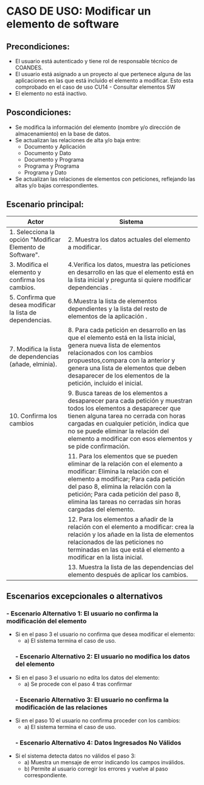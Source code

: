 # CASO DE USO: Modificar un elemento de software 
## Precondiciones: 
- El usuario está autenticado y tiene rol de responsable técnico de COANDES.
- El usuario está asignado a un proyecto al que pertenece alguna de las aplicaciones en las que está incluido el elemento a modificar. Esto esta comprobado en el caso de uso CU14 - Consultar elementos SW
- El elemento no está inactivo.

## Poscondiciones: 
- Se modifica la información del elemento (nombre y/o dirección de almacenamiento) en la base de datos.
- Se actualizan las relaciones de alta y/o baja entre:
	- Documento y Aplicación
	- Documento y Dato
	- Documento y Programa
	- Programa y Programa
	- Programa y Dato
- Se actualizan las relaciones de elementos con peticiones, reflejando las altas y/o bajas correspondientes.

## Escenario principal: 
| Actor         | Sistema                                                                 |
|---------------|-------------------------------------------------------------------------|
| 1. Selecciona la opción "Modificar Elemento de Software".   | 2. Muestra los datos actuales del elemento a modificar. |
| 3. Modifica el elemento y confirma los cambios. | 4.Verifica los datos, muestra las peticiones en desarrollo en las que el elemento está en la lista inicial y pregunta si quiere modificar dependencias  .  | 
| 5. Confirma que desea modificar la lista de dependencias. | 6.Muestra la lista de elementos dependientes y la lista del resto de elementos de la aplicación . |
| 7. Modifica la lista de dependencias (añade, elminia). | 8.  Para cada petición en desarrollo en las que el elemento está en la lista inicial, genera nueva lista de elementos relacionados con los cambios propuestos,compara con la anterior y genera una lista de elementos que deben desaparecer de los elementos de la petición, incluido el inicial. |
| 10. Confirma los cambios | 9. Busca tareas de los elementos a desaparecer para cada petición y muestran todos los elementos a desaparecer que tienen alguna tarea no cerrada con horas cargadas en cualquier petición, indica que no se puede eliminar la relación del elemento a modificar con esos elementos y se pide confirmación. |
| | 11. Para los elementos que se pueden eliminar de la relación con el elemento a modificar: Elimina la relación con el elemento a modificar; Para cada petición del paso 8, elimina la relación con la petición; Para cada petición del paso 8, elimina las tareas no cerradas sin horas cargadas del elemento. |
| | 12. Para los elementos a añadir de la relación con el elemento a modificar: crea la relación y los añade en la lista de elementos relacionados de las peticiones no terminadas en las que está el elemento a modificar en la lista inicial. |
| | 13. Muestra la lista de las dependencias del elemento después de aplicar los cambios. |


## Escenarios excepcionales o alternativos
  ### - Escenario Alternativo 1: El usuario no confirma la modificación del elemento
- Si en el paso 3 el usuario no confirma que desea modificar el elemento:
    -  a) El sistema termina el caso de uso.
  ### - Escenario Alternativo 2: El usuario no modifica los datos del elemento
- Si en el paso 3 el usuario no edita los datos del elemento:
    -  a) Se procede con el paso 4 tras confirmar
  ### - Escenario Alternativo 3: El usuario no confirma la modificación de las relaciones
- Si en el paso 10 el usuario no confirma proceder con los cambios:
    -  a) El sistema termina el caso de uso.
  ### - Escenario Alternativo 4: Datos Ingresados No Válidos
- Si el sistema detecta datos no válidos el paso 3:
    -  a) Muestra un mensaje de error indicando los campos inválidos.
    -  b) Permite al usuario corregir los errores y vuelve al paso correspondiente.
